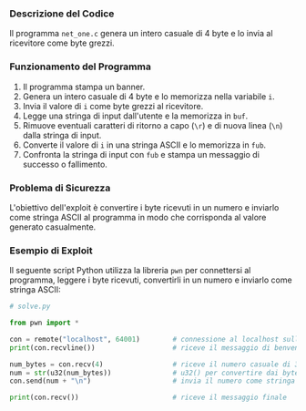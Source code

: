 ### Descrizione del Codice

Il programma `net_one.c` genera un intero casuale di 4 byte e lo invia al ricevitore come byte grezzi.

### Funzionamento del Programma

1. Il programma stampa un banner.
2. Genera un intero casuale di 4 byte e lo memorizza nella variabile `i`.
3. Invia il valore di `i` come byte grezzi al ricevitore.
4. Legge una stringa di input dall'utente e la memorizza in `buf`.
5. Rimuove eventuali caratteri di ritorno a capo (`\r`) e di nuova linea (`\n`) dalla stringa di input.
6. Converte il valore di `i` in una stringa ASCII e lo memorizza in `fub`.
7. Confronta la stringa di input con `fub` e stampa un messaggio di successo o fallimento.

### Problema di Sicurezza

L'obiettivo dell'exploit è convertire i byte ricevuti in un numero e inviarlo come stringa ASCII al programma in modo che corrisponda al valore generato casualmente.

### Esempio di Exploit

Il seguente script Python utilizza la libreria `pwn` per connettersi al programma, leggere i byte ricevuti, convertirli in un numero e inviarlo come stringa ASCII:

```python
# solve.py

from pwn import *

con = remote("localhost", 64001)        # connessione al localhost sulla porta 64001
print(con.recvline())                   # riceve il messaggio di benvenuto

num_bytes = con.recv(4)                 # riceve il numero casuale di 32 bit (4 byte)
num = str(u32(num_bytes))               # u32() per convertire dai byte a intero
con.send(num + "\n")                    # invia il numero come stringa ASCII

print(con.recv())                       # riceve il messaggio finale